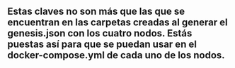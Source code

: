 ## Estas claves no son más que las que se encuentran en las carpetas creadas al generar el genesis.json con los cuatro nodos. Estás puestas así para que se puedan usar en el docker-compose.yml de cada uno de los nodos.
